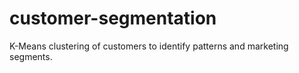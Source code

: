 # customer-segmentation
K-Means clustering of customers to identify patterns and marketing segments.

